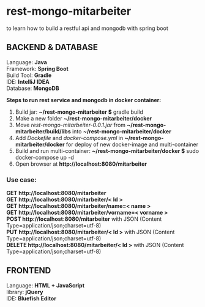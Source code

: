 # rest-mongo-mitarbeiter
to learn how to build a restful api and mongodb with spring boot

## BACKEND & DATABASE

Language: **Java**  
Framework: **Spring Boot**  
Build Tool: **Gradle**  
IDE: **IntelliJ IDEA**  
Database: **MongoDB**

**Steps to run rest service and mongodb in docker container:**
 1. Build jar: **~/rest-mongo-mitarbeiter $** gradle build  
 2. Make a new folder **~/rest-mongo-mitarbeiter/docker**  
 3. Move <em>rest-mongo-mitarbeiter-0.0.1.jar</em> from **~/rest-mongo-mitarbeiter/build/libs** into **~/rest-mongo-mitarbeiter/docker**  
 4. Add <em>Dockefile</em> and <em>docker-compose.yml</em> in **~/rest-mongo-mitarbeiter/docker** for deploy of new docker-image and multi-container  
 5. Build and run multi-container: **~/rest-mongo-mitarbeiter/docker $** sudo docker-compose up -d  
 6. Open browser at **http://localhost:8080/mitarbeiter**

### Use case:  
**GET http://localhost:8080/mitarbeiter**  
**GET http://localhost:8080/mitarbeiter/< Id >**  
**GET http://localhost:8080/mitarbeiter/name=< name >**  
**GET http://localhost:8080/mitarbeiter/vorname=< vorname >**  
**POST http://localhost:8080/mitarbeiter** with JSON (Content Type=application/json;charset=utf-8)  
**PUT http://localhost:8080/mitarbeiter/< Id >** with JSON (Content Type=application/json;charset=utf-8)  
**DELETE http://localhost:8080/mitarbeiter/< Id >** with JSON (Content Type=application/json;charset=utf-8)

## FRONTEND

Language: **HTML + JavaScript**  
library: **jQuery**  
IDE: **Bluefish Editor**
